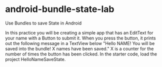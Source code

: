 # android-bundle-state-lab
Use Bundles to save State in Android

In this practice you will be creating a simple app that has an EditText for your name with a Button to submit it. When you press the button, it prints out the following message in a TextView below "Hello NAME! You will be saved into the bundle! X names have been saved." X is a counter for the number of times the button has been clicked. In the starter code, load the project HelloNameSaveState.

